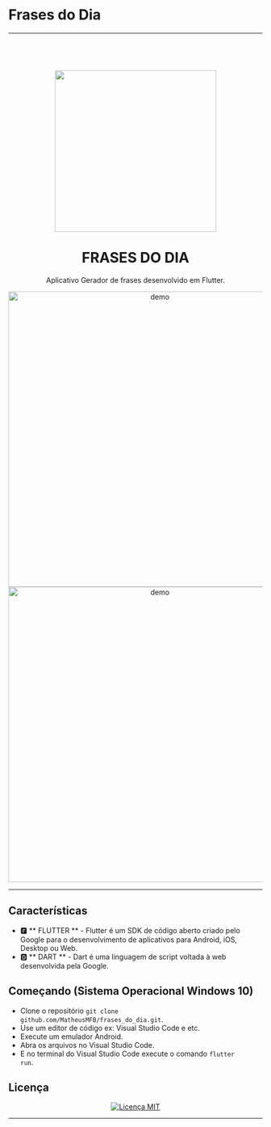 # Frases do Dia

----------------------------------------------------------------------------------------------------------------------------------

<h1 align = "center">
<br>
  <img src="https://i.imgur.com/e1fqEzL.png" width="320">
<br>
<br>
FRASES DO DIA
</h1>

<p align = "center"> Aplicativo Gerador de frases desenvolvido em Flutter. </p>

[//]: # (adicione seus gifs / imagens aqui :)
<div align = "center">
  <img src = "https://i.imgur.com/SpYn2vZ.png" alt = "demo" height = "585">
  <img src = "https://i.imgur.com/wiPJImc.gif" alt = "demo" height = "585">
</div>

<hr />

## Características
[//]: # (adicione os recursos do seu projeto aqui :)

- 🅵 ** FLUTTER ** - Flutter é um SDK de código aberto criado pelo Google para o desenvolvimento de aplicativos para Android, iOS, Desktop ou Web.
- 🅳 ** DART **  - Dart é uma linguagem de script voltada à web desenvolvida pela Google. 

## Começando (Sistema Operacional Windows 10)
[//]: # (adicione os recursos do seu projeto aqui :)

- Clone o repositório <code>git clone github.com/MatheusMFB/frases_do_dia.git</code>.
- Use um editor de código ex: Visual Studio Code e etc.
- Execute um emulador Android.
- Abra os arquivos no Visual Studio Code.
- E no terminal do Visual Studio Code execute o comando <code>flutter run</code>.

## Licença
<p align = "center">
  <a href="https://opensource.org/licenses/MIT">
    <img src = "https://img.shields.io/badge/License-MIT-blue.svg" alt = "Licença MIT">
  </a>
</p>



----------------------------------------------------------------------------------------------------------------------------------
